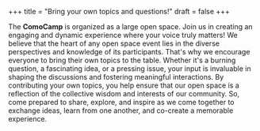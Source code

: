 +++
title = "Bring your own topics and questions!"
draft = false
+++

The **ComoCamp** is organized as a large open space. Join us in creating an engaging and dynamic experience where your voice truly matters! We believe that the heart of any open space event lies in the diverse perspectives and knowledge of its participants. That's why we encourage everyone to bring their own topics to the table. Whether it's a burning question, a fascinating idea, or a pressing issue, your input is invaluable in shaping the discussions and fostering meaningful interactions. By contributing your own topics, you help ensure that our open space is a reflection of the collective wisdom and interests of our community. So, come prepared to share, explore, and inspire as we come together to exchange ideas, learn from one another, and co-create a memorable experience.

